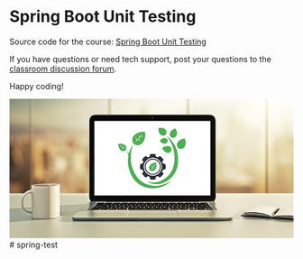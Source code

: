 # Spring Boot Unit Testing

Source code for the course: [Spring Boot Unit Testing](http://www.luv2code.com/spring-boot-unit-testing-github)

If you have questions or need tech support, post your questions to the [classroom discussion forum](http://www.luv2code.com/spring-boot-unit-testing-github).

Happy coding!

[<img src="images/spring-boot-unit-testing-thumbnail.png">](http://www.luv2code.com/spring-boot-unit-testing-github)# spring-test
